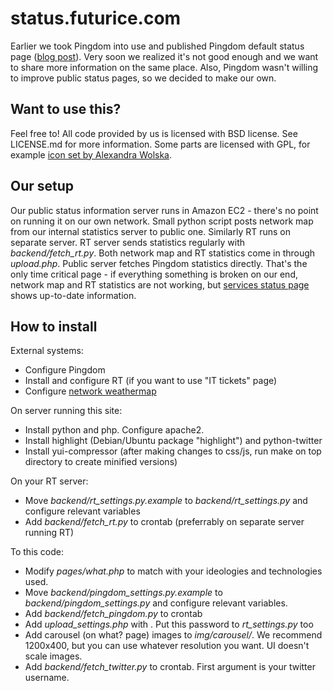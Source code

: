 status.futurice.com
===================

Earlier we took Pingdom into use and published Pingdom default status page ([blog 
post](http://blog.futurice.com/public-performance-and-uptime-information)). Very soon we realized it's 
not good enough and we want to share more information on the same place. Also, Pingdom wasn't willing to 
improve public status pages, so we decided to make our own.

Want to use this?
-----------------

Feel free to! All code provided by us is licensed with BSD license. See LICENSE.md for more information.
Some parts are licensed with GPL, for example [icon set by Alexandra Wolska](http://handdrawing.olawolska.com/).


Our setup
---------

Our public status information server runs in Amazon EC2 - there's no point on running it on our own 
network. Small python script posts network map from our internal statistics server to public one. 
Similarly RT runs on separate server. RT server sends statistics regularly with *backend/fetch_rt.py*. 
Both network map and RT statistics come in through *upload.php*. Public server fetches Pingdom statistics 
directly. That's the only time critical page - if everything something is broken on our end, network map 
and RT statistics are not working, but [services status page](http://status.futurice.com/page/services) 
shows up-to-date information.

How to install
--------------

External systems:

* Configure Pingdom
* Install and configure RT (if you want to use "IT tickets" page)
* Configure [network weathermap](http://www.network-weathermap.com/)

On server running this site:

* Install python and php. Configure apache2.
* Install highlight (Debian/Ubuntu package "highlight") and python-twitter
* Install yui-compressor (after making changes to css/js, run make on top directory to create minified versions)

On your RT server:

* Move *backend/rt_settings.py.example* to *backend/rt_settings.py* and configure relevant variables
* Add *backend/fetch_rt.py* to crontab (preferrably on separate server running RT)

To this code:

* Modify *pages/what.php* to match with your ideologies and technologies used.
* Move *backend/pingdom_settings.py.example* to *backend/pingdom_settings.py* and configure relevant variables.
* Add *backend/fetch_pingdom.py* to crontab
* Add *upload_settings.php* with <?$password="some_randomly_generated_password";?>. Put this password to *rt_settings.py* too
* Add carousel (on what? page) images to *img/carousel/*. We recommend 1200x400, but you can use whatever resolution you want. UI doesn't scale images.
* Add *backend/fetch_twitter.py* to crontab. First argument is your twitter username.
